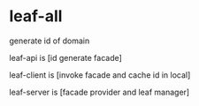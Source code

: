 # leaf-all
generate id of domain

leaf-api is [id generate facade]

leaf-client is [invoke facade and cache id in local]

leaf-server is [facade provider and leaf manager]


